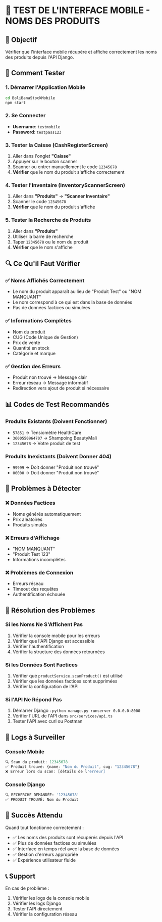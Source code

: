 # 📱 TEST DE L'INTERFACE MOBILE - NOMS DES PRODUITS

## 🎯 Objectif
Vérifier que l'interface mobile récupère et affiche correctement les noms des produits depuis l'API Django.

## 🚀 Comment Tester

### 1. Démarrer l'Application Mobile
```bash
cd BoliBanaStockMobile
npm start
```

### 2. Se Connecter
- **Username**: `testmobile`
- **Password**: `testpass123`

### 3. Tester la Caisse (CashRegisterScreen)
1. Aller dans l'onglet **"Caisse"**
2. Appuyer sur le bouton scanner
3. Scanner ou entrer manuellement le code `12345678`
4. **Vérifier** que le nom du produit s'affiche correctement

### 4. Tester l'Inventaire (InventoryScannerScreen)
1. Aller dans **"Produits"** → **"Scanner Inventaire"**
2. Scanner le code `12345678`
3. **Vérifier** que le nom du produit s'affiche

### 5. Tester la Recherche de Produits
1. Aller dans **"Produits"**
2. Utiliser la barre de recherche
3. Taper `12345678` ou le nom du produit
4. **Vérifier** que le nom s'affiche

## 🔍 Ce Qu'il Faut Vérifier

### ✅ **Noms Affichés Correctement**
- Le nom du produit apparaît au lieu de "Produit Test" ou "NOM MANQUANT"
- Le nom correspond à ce qui est dans la base de données
- Pas de données factices ou simulées

### ✅ **Informations Complètes**
- Nom du produit
- CUG (Code Unique de Gestion)
- Prix de vente
- Quantité en stock
- Catégorie et marque

### ✅ **Gestion des Erreurs**
- Produit non trouvé → Message clair
- Erreur réseau → Message informatif
- Redirection vers ajout de produit si nécessaire

## 📊 Codes de Test Recommandés

### **Produits Existants (Doivent Fonctionner)**
- `57851` → Tensiomètre HealthCare
- `3600550964707` → Shampoing BeautyMali
- `12345678` → Votre produit de test

### **Produits Inexistants (Doivent Donner 404)**
- `99999` → Doit donner "Produit non trouvé"
- `00000` → Doit donner "Produit non trouvé"

## 🐛 Problèmes à Détecter

### ❌ **Données Factices**
- Noms générés automatiquement
- Prix aléatoires
- Produits simulés

### ❌ **Erreurs d'Affichage**
- "NOM MANQUANT"
- "Produit Test 123"
- Informations incomplètes

### ❌ **Problèmes de Connexion**
- Erreurs réseau
- Timeout des requêtes
- Authentification échouée

## 🔧 Résolution des Problèmes

### **Si les Noms Ne S'Affichent Pas**
1. Vérifier la console mobile pour les erreurs
2. Vérifier que l'API Django est accessible
3. Vérifier l'authentification
4. Vérifier la structure des données retournées

### **Si les Données Sont Factices**
1. Vérifier que `productService.scanProduct()` est utilisé
2. Vérifier que les données factices sont supprimées
3. Vérifier la configuration de l'API

### **Si l'API Ne Répond Pas**
1. Démarrer Django : `python manage.py runserver 0.0.0.0:8000`
2. Vérifier l'URL de l'API dans `src/services/api.ts`
3. Tester l'API avec curl ou Postman

## 📝 Logs à Surveiller

### **Console Mobile**
```typescript
🔍 Scan du produit: 12345678
✅ Produit trouvé: {name: "Nom du Produit", cug: "12345678"}
❌ Erreur lors du scan: [détails de l'erreur]
```

### **Console Django**
```python
🔍 RECHERCHE DEMANDÉE: '12345678'
✅ PRODUIT TROUVÉ: Nom du Produit
```

## 🎉 Succès Attendu

Quand tout fonctionne correctement :
- ✅ Les noms des produits sont récupérés depuis l'API
- ✅ Plus de données factices ou simulées
- ✅ Interface en temps réel avec la base de données
- ✅ Gestion d'erreurs appropriée
- ✅ Expérience utilisateur fluide

## 📞 Support

En cas de problème :
1. Vérifier les logs de la console mobile
2. Vérifier les logs Django
3. Tester l'API directement
4. Vérifier la configuration réseau

